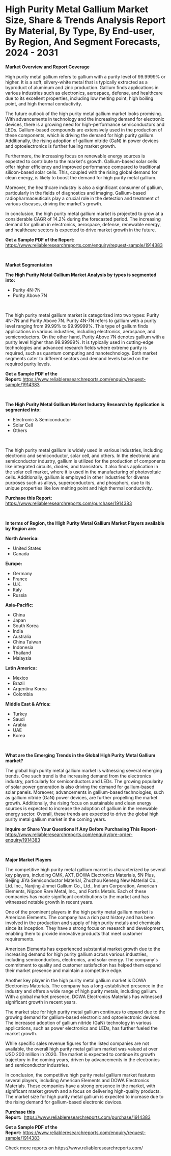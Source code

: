 <p><h1>High Purity Metal Gallium Market Size, Share & Trends Analysis Report By Material, By Type, By End-user, By Region, And Segment Forecasts, 2024 - 2031</h1></p><p><strong>Market Overview and Report Coverage</strong></p>
<p><p>High purity metal gallium refers to gallium with a purity level of 99.9999% or higher. It is a soft, silvery-white metal that is typically extracted as a byproduct of aluminum and zinc production. Gallium finds applications in various industries such as electronics, aerospace, defense, and healthcare due to its excellent properties, including low melting point, high boiling point, and high thermal conductivity.</p><p>The future outlook of the high purity metal gallium market looks promising. With advancements in technology and the increasing demand for electronic devices, there is a growing need for high-performance semiconductors and LEDs. Gallium-based compounds are extensively used in the production of these components, which is driving the demand for high purity gallium. Additionally, the rising adoption of gallium nitride (GaN) in power devices and optoelectronics is further fueling market growth.</p><p>Furthermore, the increasing focus on renewable energy sources is expected to contribute to the market's growth. Gallium-based solar cells offer higher efficiency and improved performance compared to traditional silicon-based solar cells. This, coupled with the rising global demand for clean energy, is likely to boost the demand for high purity metal gallium.</p><p>Moreover, the healthcare industry is also a significant consumer of gallium, particularly in the fields of diagnostics and imaging. Gallium-based radiopharmaceuticals play a crucial role in the detection and treatment of various diseases, driving the market's growth.</p><p>In conclusion, the high purity metal gallium market is projected to grow at a considerable CAGR of 14.2% during the forecasted period. The increasing demand for gallium in electronics, aerospace, defense, renewable energy, and healthcare sectors is expected to drive market growth in the future.</p></p>
<p><strong>Get a Sample PDF of the Report:</strong> <a href="https://www.reliableresearchreports.com/enquiry/request-sample/1914383">https://www.reliableresearchreports.com/enquiry/request-sample/1914383</a></p>
<p>&nbsp;</p>
<p><strong>Market Segmentation</strong></p>
<p><strong>The High Purity Metal Gallium Market Analysis by types is segmented into:</strong></p>
<p><ul><li>Purity 4N-7N</li><li>Purity Above 7N</li></ul></p>
<p>&nbsp;</p>
<p><p>The high purity metal gallium market is categorized into two types: Purity 4N-7N and Purity Above 7N. Purity 4N-7N refers to gallium with a purity level ranging from 99.99% to 99.99999%. This type of gallium finds applications in various industries, including electronics, aerospace, and semiconductors. On the other hand, Purity Above 7N denotes gallium with a purity level higher than 99.99999%. It is typically used in cutting-edge technologies and advanced research fields where extreme purity is required, such as quantum computing and nanotechnology. Both market segments cater to different sectors and demand levels based on the required purity levels.</p></p>
<p><strong>Get a Sample PDF of the Report:</strong>&nbsp;<a href="https://www.reliableresearchreports.com/enquiry/request-sample/1914383">https://www.reliableresearchreports.com/enquiry/request-sample/1914383</a></p>
<p>&nbsp;</p>
<p><strong>The High Purity Metal Gallium Market Industry Research by Application is segmented into:</strong></p>
<p><ul><li>Electronic & Semiconductor</li><li>Solar Cell</li><li>Others</li></ul></p>
<p>&nbsp;</p>
<p><p>The high purity metal gallium is widely used in various industries, including electronic and semiconductor, solar cell, and others. In the electronic and semiconductor industry, gallium is utilized for the production of components like integrated circuits, diodes, and transistors. It also finds application in the solar cell market, where it is used in the manufacturing of photovoltaic cells. Additionally, gallium is employed in other industries for diverse purposes such as alloys, superconductors, and phosphors, due to its unique properties like low melting point and high thermal conductivity.</p></p>
<p><strong>Purchase this Report:</strong>&nbsp; <a href="https://www.reliableresearchreports.com/purchase/1914383">https://www.reliableresearchreports.com/purchase/1914383</a></p>
<p>&nbsp;</p>
<p><strong>In terms of Region, the High Purity Metal Gallium Market Players available by Region are:</strong></p>
<p>
    <p> <strong> North America: </strong>
        <ul>
            <li>United States</li>
            <li>Canada</li>
        </ul>
        </p> 
    <p> <strong> Europe: </strong>
        <ul>
            <li>Germany</li>
            <li>France</li>
            <li>U.K.</li>
            <li>Italy</li>
            <li>Russia</li>
        </ul>
        </p> 
    <p> <strong> Asia-Pacific: </strong>
        <ul>
            <li>China</li>
            <li>Japan</li>
            <li>South Korea</li>
            <li>India</li>
            <li>Australia</li>
            <li>China Taiwan</li>
            <li>Indonesia</li>
            <li>Thailand</li>
            <li>Malaysia</li>
        </ul>
        </p> 
    <p> <strong> Latin America: </strong>
        <ul>
            <li>Mexico</li>
            <li>Brazil</li>
            <li>Argentina Korea</li>
            <li>Colombia</li>
        </ul>
        </p> 
    <p> <strong> Middle East & Africa: </strong>
        <ul>
            <li>Turkey</li>
            <li>Saudi</li>
            <li>Arabia</li>
            <li>UAE</li>
            <li>Korea</li>
        </ul>
    </p>
    </p>
<p>&nbsp;</p>
<p><strong>What are the Emerging Trends in the Global High Purity Metal Gallium market?</strong></p>
<p><p>The global high purity metal gallium market is witnessing several emerging trends. One such trend is the increasing demand from the electronics industry, particularly for semiconductors and LEDs. The growing popularity of solar power generation is also driving the demand for gallium-based solar panels. Moreover, advancements in gallium-based technologies, such as gallium nitride (GaN) power devices, are further propelling the market growth. Additionally, the rising focus on sustainable and clean energy sources is expected to increase the adoption of gallium in the renewable energy sector. Overall, these trends are expected to drive the global high purity metal gallium market in the coming years.</p></p>
<p><strong>Inquire or Share Your Questions If Any Before Purchasing This Report</strong>- <a href="https://www.reliableresearchreports.com/enquiry/pre-order-enquiry/1914383">https://www.reliableresearchreports.com/enquiry/pre-order-enquiry/1914383</a></p>
<p>&nbsp;</p>
<p><strong>Major Market Players</strong></p>
<p><p>The competitive high purity metal gallium market is characterized by several key players, including CMK, AXT, DOWA Electronics Materials, 5N Plus, Beijing JiYa Semiconductor Material, Zhuzhou Keneng New Material Co., Ltd. Inc., Nanjing Jinmei Gallium Co., Ltd., Indium Corporation, American Elements, Nippon Rare Metal, Inc., and Fortis Metals. Each of these companies has made significant contributions to the market and has witnessed notable growth in recent years.</p><p>One of the prominent players in the high purity metal gallium market is American Elements. The company has a rich past history and has been involved in the production and supply of high purity metals and chemicals since its inception. They have a strong focus on research and development, enabling them to provide innovative products that meet customer requirements.</p><p>American Elements has experienced substantial market growth due to the increasing demand for high purity gallium across various industries, including semiconductors, electronics, and solar energy. The company's commitment to quality and customer satisfaction has helped them expand their market presence and maintain a competitive edge.</p><p>Another key player in the high purity metal gallium market is DOWA Electronics Materials. The company has a long-established presence in the industry and offers a wide range of high purity metals, including gallium. With a global market presence, DOWA Electronics Materials has witnessed significant growth in recent years.</p><p>The market size for high purity metal gallium continues to expand due to the growing demand for gallium-based electronic and optoelectronic devices. The increased adoption of gallium nitride (GaN) technology in various applications, such as power electronics and LEDs, has further fueled the market growth.</p><p>While specific sales revenue figures for the listed companies are not available, the overall high purity metal gallium market was valued at over USD 200 million in 2020. The market is expected to continue its growth trajectory in the coming years, driven by advancements in the electronics and semiconductor industries.</p><p>In conclusion, the competitive high purity metal gallium market features several players, including American Elements and DOWA Electronics Materials. These companies have a strong presence in the market, with significant market growth and a focus on delivering high-quality products. The market size for high purity metal gallium is expected to increase due to the rising demand for gallium-based electronic devices.</p></p>
<p><strong>Purchase this Report:</strong>&nbsp;&nbsp;<a href="https://www.reliableresearchreports.com/purchase/1914383">https://www.reliableresearchreports.com/purchase/1914383</a></p>
<p></p>
<p><strong>Get a Sample PDF of the Report:</strong>&nbsp;<a href="https://www.reliableresearchreports.com/enquiry/request-sample/1914383">https://www.reliableresearchreports.com/enquiry/request-sample/1914383</a></p>
<p>Check more reports on https://www.reliableresearchreports.com/</p>